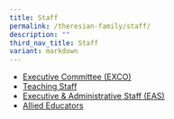 ```yaml
---
title: Staff
permalink: /theresian-family/staff/
description: ""
third_nav_title: Staff
variant: markdown
---
```

<ul>
<li><a href="/theresian-family/staff/executive-committee-exco">Executive Committee (EXCO)</a></li>
<li><a href="/theresian-family/staff/teaching-staff">Teaching Staff</a></li>
<li><a href="/theresian-family/staff/executive-n-administrative-staff-eas" target="">Executive &amp; Administrative Staff (EAS)</a></li>
	<li><a href="/theresian-family/staff/allied-educators" target="">Allied Educators</a></li>
</ul>